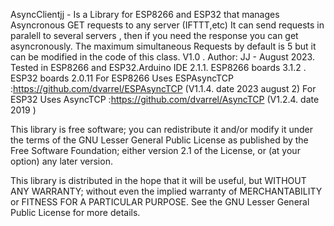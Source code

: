   AsyncClientjj - Is a Library for ESP8266 and ESP32 that manages Asyncronous GET requests to any server (IFTTT,etc)
  It can send requests in paralell to several servers , then if you need the response you can get asyncronously.
  The maximum simultaneous Requests by default is 5 but it can be modified in the code of this class. 
  V1.0 . Author: JJ - August 2023. Tested in ESP8266 and ESP32.Arduino IDE 2.1.1. ESP8266 boards 3.1.2 . ESP32 boards 2.0.11
  For ESP8266 Uses ESPAsyncTCP :https://github.com/dvarrel/ESPAsyncTCP (V1.1.4. date  2023 august 2)
  For ESP32 Uses   AsyncTCP :https://github.com/dvarrel/AsyncTCP  (V1.2.4. date  2019 )
  
  
  This library is free software; you can redistribute it and/or
  modify it under the terms of the GNU Lesser General Public
  License as published by the Free Software Foundation; either
  version 2.1 of the License, or (at your option) any later version.

  This library is distributed in the hope that it will be useful,
  but WITHOUT ANY WARRANTY; without even the implied warranty of
  MERCHANTABILITY or FITNESS FOR A PARTICULAR PURPOSE.  See the GNU
  Lesser General Public License for more details.  
